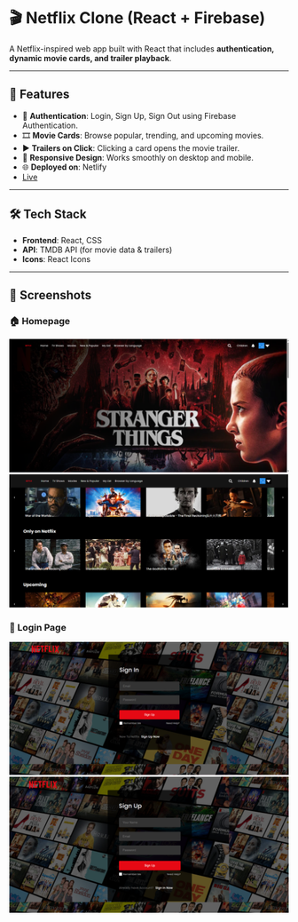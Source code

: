# 🎬 Netflix Clone (React + Firebase)

A Netflix-inspired web app built with React that includes **authentication, dynamic movie cards, and trailer playback**.  

---

## 🚀 Features
- 🔐 **Authentication**: Login, Sign Up, Sign Out using Firebase Authentication.  
- 🎞️ **Movie Cards**: Browse popular, trending, and upcoming movies.  
- ▶️ **Trailers on Click**: Clicking a card opens the movie trailer.  
- 📱 **Responsive Design**: Works smoothly on desktop and mobile.  
- 🌐 **Deployed on**: Netlify
- [Live](https://salonisuthar.netlify.app/)

---

## 🛠️ Tech Stack
- **Frontend**: React, CSS  
- **API**: TMDB API (for movie data & trailers)  
- **Icons**: React Icons  

---




## 📸 Screenshots  

### 🏠 Homepage

![Login Screenshot](src/assets/screenshots/homepage1.png)
![Login Screenshot](src/assets/screenshots/homepage2.png)


### 🔑 Login Page
![Homepage Screenshot](src/assets/screenshots/login1.png)
![Homepage Screenshot](src/assets/screenshots/login2.png)

